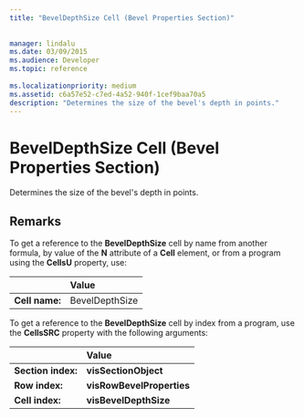 ```yaml
---
title: "BevelDepthSize Cell (Bevel Properties Section)"
 
 
manager: lindalu
ms.date: 03/09/2015
ms.audience: Developer
ms.topic: reference
 
ms.localizationpriority: medium
ms.assetid: c6a57e52-c7ed-4a52-940f-1cef9baa70a5
description: "Determines the size of the bevel's depth in points."
---
```


# BevelDepthSize Cell (Bevel Properties Section)

Determines the size of the bevel's depth in points. 
  
## Remarks

To get a reference to the **BevelDepthSize** cell by name from another formula, by value of the **N** attribute of a **Cell** element, or from a program using the **CellsU** property, use: 
  
||Value |
|:-----|:-----|
| **Cell name:**  <br/> | BevelDepthSize  <br/> |
   
To get a reference to the **BevelDepthSize** cell by index from a program, use the **CellsSRC** property with the following arguments: 
  
||Value |
|:-----|:-----|
| **Section index:**  <br/> |**visSectionObject** <br/> |
| **Row index:**  <br/> |**visRowBevelProperties** <br/> |
| **Cell index:**  <br/> |**visBevelDepthSize** <br/> |
   

